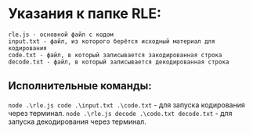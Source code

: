 
# Указания к папке RLE:
```
rle.js - основной файл с кодом
input.txt - файл, из которого берётся исходный материал для кодирования
code.txt - файл, в который записывается закодированная строка
decode.txt - файл, в который записывается декодированная строка
```
## Исполнительные команды:

`node .\rle.js code .\input.txt .\code.txt` - для запуска кодирования через терминал.
`node .\rle.js decode .\code.txt decode.txt` - для запуска декодирования через терминал.

